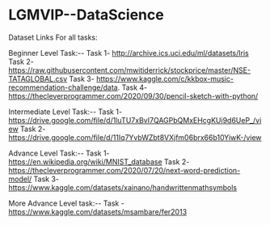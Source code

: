# LGMVIP--DataScience

Dataset Links For all tasks:

Beginner Level Task:--
Task 1- http://archive.ics.uci.edu/ml/datasets/Iris
Task 2- https://raw.githubusercontent.com/mwitiderrick/stockprice/master/NSE-TATAGLOBAL.csv 
Task 3- https://www.kaggle.com/c/kkbox-music-recommendation-challenge/data.
Task 4- https://thecleverprogrammer.com/2020/09/30/pencil-sketch-with-python/

Intermediate Level Task:--
Task 1- https://drive.google.com/file/d/1luTU7xBvI7QAGPbQMxEHcgKUi9d6UeP_/view
Task 2- https://drive.google.com/file/d/11Iq7YvbWZbt8VXjfm06brx66b10YiwK-/view

Advance Level Task:--
Task 1- https://en.wikipedia.org/wiki/MNIST_database
Task 2- https://thecleverprogrammer.com/2020/07/20/next-word-prediction-model/
Task 3- https://www.kaggle.com/datasets/xainano/handwrittenmathsymbols

More Advance Level task:--
Task - https://www.kaggle.com/datasets/msambare/fer2013
